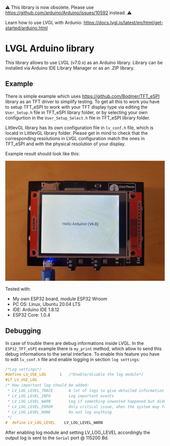 :warning: This library is now obsolete. Please use https://github.com/arduino/Arduino/issues/10592 instead. :warning:

Learn how to use LVGL with Ardunio: https://docs.lvgl.io/latest/en/html/get-started/arduino.html

# LVGL Arduino library

This library allows to use LVGL (v7.0.x) as an Arduino library. Library can be installed via Arduino IDE Library Manager or as an .ZIP library.

## Example

There is simple example which uses https://github.com/Bodmer/TFT_eSPI library as an TFT driver to simplify testing. To get all this to work you have to setup TFT_eSPI to work with your TFT display type via editing the `User_Setup.h` file in TFT_eSPI library folder, or by selecting your own configurtion in the `User_Setup_Select.h` file in TFT_eSPI library folder.

LittlevGL library has its own configuration file in `lv_conf.h` file, which is locatd in LittlevGL library folder. Please get in mind to check that the corresponding resolutions in LVGL configuration match the ones in TFT_eSPI and with the physical resolution of your display.

Example result should look like this:

![LVGL Arduino example result](extras/img/lvglarduino.jpg)

Tested with:

  * My own ESP32 board, module ESP32 Wroom
  * PC OS: Linux, Ubuntu 20.04 LTS
  * IDE: Arduino IDE 1.8.12
  * ESP32 Core: 1.0.4

## Debugging

In case of trouble there are debug informations inside LVGL. In the `ESP32_TFT_eSPI` example there is `my_print` method, which allow to send this debug informations to the serial interface. To enable this feature you have to edit `lv_conf.h` file and enable logging in section `log settings`:

```c
/*Log settings*/
#define LV_USE_LOG      1   /*Enable/disable the log module*/
#if LV_USE_LOG
/* How important log should be added:
 * LV_LOG_LEVEL_TRACE       A lot of logs to give detailed information
 * LV_LOG_LEVEL_INFO        Log important events
 * LV_LOG_LEVEL_WARN        Log if something unwanted happened but didn't cause a problem
 * LV_LOG_LEVEL_ERROR       Only critical issue, when the system may fail
 * LV_LOG_LEVEL_NONE        Do not log anything
 */
#  define LV_LOG_LEVEL    LV_LOG_LEVEL_WARN
```

After enabling log module and setting LV_LOG_LEVEL accordingly the output log is sent to the `Serial` port @ 115200 Bd.
